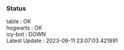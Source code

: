 ### Status


table : OK  
hogwarts : OK  
icy-bot : DOWN  
Latest Update : 2023-09-11 23:07:03.421891

